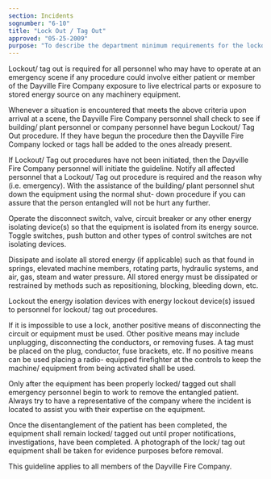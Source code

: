 ```yaml
---
section: Incidents
sognumber: "6-10"
title: "Lock Out / Tag Out"
approved: "05-25-2009"
purpose: "To describe the department minimum requirements for the lockout of devices."
---
```


Lockout/ tag out is required for all personnel who may have to operate at an emergency scene if any procedure could involve either patient or member of the Dayville Fire Company exposure to live electrical parts or exposure to stored energy source on any machinery equipment.  

Whenever a situation is encountered that meets the above criteria upon arrival at a scene, the Dayville Fire Company personnel shall check to see if building/ plant personnel or company personnel have begun Lockout/ Tag Out procedure.  If they have begun the procedure then the Dayville Fire Company locked or tags hall be added to the ones already present.  

If Lockout/ Tag out procedures have not been initiated, then the Dayville Fire Company personnel will initiate the guideline.  Notify all affected personnel that a Lockout/ Tag out procedure is required and the reason why (i.e. emergency).  With the assistance of the building/ plant personnel shut down the equipment using the normal shut- down procedure if you can assure that the person entangled will not be hurt any further.  

Operate the disconnect switch, valve, circuit breaker or any other energy isolating device(s) so that the equipment is isolated from its energy source.  Toggle switches, push button and other types of control switches are not isolating devices.  

Dissipate and isolate all stored energy (if applicable) such as that found in springs, elevated machine members, rotating parts, hydraulic systems, and air, gas, steam and water pressure.  All stored energy must be dissipated or restrained by methods such as repositioning, blocking, bleeding down, etc.  

Lockout the energy isolation devices with energy lockout device(s) issued to personnel for lockout/ tag out procedures.  

If it is impossible to use a lock, another positive means of disconnecting the circuit or equipment must be used.  Other positive means may include unplugging, disconnecting the conductors, or removing fuses.  A tag must be placed on the plug, conductor, fuse brackets, etc.  If no positive means can be used placing a radio- equipped firefighter at the controls to keep the machine/ equipment from being activated shall be used.  

Only after the equipment has been properly locked/ tagged out shall emergency personnel begin to work to remove the entangled patient.  Always try to have a representative of the company where the incident is located to assist you with their expertise on the equipment.  

Once the disentanglement of the patient has been completed, the equipment shall remain locked/ tagged out until proper notifications, investigations, have been completed.  A photograph of the lock/ tag out equipment shall be taken for evidence purposes before removal.  

This guideline applies to all members of the Dayville Fire Company.  
